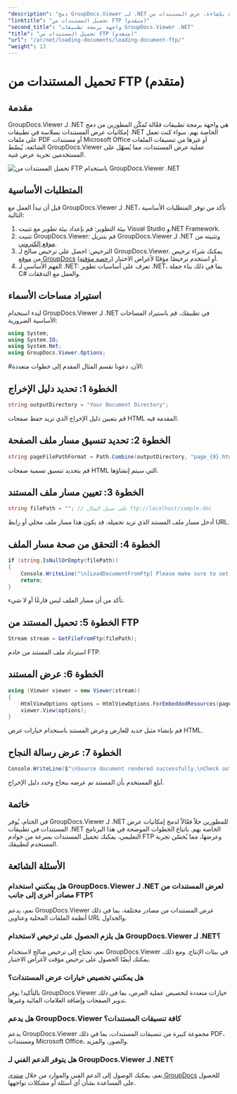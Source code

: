 ```yaml
---
"description": "دمج GroupDocs.Viewer لـ .NET بسلاسة في تطبيقاتك لعرض مستنداتك بكفاءة. عرض المستندات من FTP بسهولة."
"linktitle": "تحميل المستندات من FTP (متقدم)"
"second_title": "واجهة برمجة تطبيقات GroupDocs.Viewer .NET"
"title": "تحميل المستندات من FTP (متقدم)"
"url": "/ar/net/loading-documents/loading-document-ftp/"
"weight": 13
---
```


# تحميل المستندات من FTP (متقدم)

## مقدمة
GroupDocs.Viewer لـ .NET هي واجهة برمجة تطبيقات فعّالة تُمكّن المطورين من دمج إمكانيات عرض المستندات بسلاسة في تطبيقات .NET الخاصة بهم. سواء كنت تعمل على ملفات PDF أو مستندات Microsoft Office أو غيرها من تنسيقات الملفات الشائعة، يُبسّط GroupDocs.Viewer عملية عرض المستندات، مما يُسهّل على المستخدمين تجربة عرض غنية.

![تحميل المستندات من FTP باستخدام GroupDocs.Viewer .NET](/viewer/loading-documents/load-documents-from-ftp.png)

## المتطلبات الأساسية
قبل أن تبدأ العمل مع GroupDocs.Viewer لـ .NET، تأكد من توفر المتطلبات الأساسية التالية:
1. بيئة التطوير: قم بإعداد بيئة تطوير مع تثبيت Visual Studio و.NET Framework.
2. تثبيت GroupDocs.Viewer: قم بتنزيل GroupDocs.Viewer لـ .NET وتثبيته من [موقع إلكتروني](https://releases.groupdocs.com/viewer/net/).
3. الترخيص: احصل على ترخيص صالح لـ GroupDocs.Viewer. يمكنك شراء ترخيص من [موقع GroupDocs](https://purchase.groupdocs.com/buy) أو استخدم ترخيصًا مؤقتًا لأغراض الاختبار ([رخصة مؤقتة](https://purchase.groupdocs.com/temporary-license/)).
4. الفهم الأساسي لـ .NET: تعرف على أساسيات تطوير .NET، بما في ذلك بناء جملة C# والعمل مع التدفقات.

## استيراد مساحات الأسماء
لبدء استخدام GroupDocs.Viewer لـ .NET في تطبيقك، قم باستيراد المساحات الأساسية الضرورية:
```csharp
using System;
using System.IO;
using System.Net;
using GroupDocs.Viewer.Options;
```
#الآن، دعونا نقسم المثال المقدم إلى خطوات متعددة:
## الخطوة 1: تحديد دليل الإخراج
```csharp
string outputDirectory = "Your Document Directory";
```
قم بتعيين دليل الإخراج الذي تريد حفظ صفحات HTML المقدمة فيه.
## الخطوة 2: تحديد تنسيق مسار ملف الصفحة
```csharp
string pageFilePathFormat = Path.Combine(outputDirectory, "page_{0}.html");
```
قم بتحديد تنسيق تسمية صفحات HTML التي سيتم إنشاؤها.
## الخطوة 3: تعيين مسار ملف المستند
```csharp
string filePath = ""; // على سبيل المثال ftp://localhost/sample.doc
```
أدخل مسار ملف المستند الذي تريد تحميله. قد يكون هذا مسار ملف محلي أو رابط URL.
## الخطوة 4: التحقق من صحة مسار الملف
```csharp
if (string.IsNullOrEmpty(filePath))
{
    Console.WriteLine("\n[LoadDocumentFromFtp] Please make sure to set a proper path to the file.");
    return;
}
```
تأكد من أن مسار الملف ليس فارغًا أو لا شيء.
## الخطوة 5: تحميل المستند من FTP
```csharp
Stream stream = GetFileFromFtp(filePath);
```
استرداد ملف المستند من خادم FTP.
## الخطوة 6: عرض المستند
```csharp
using (Viewer viewer = new Viewer(stream))
{
    HtmlViewOptions options = HtmlViewOptions.ForEmbeddedResources(pageFilePathFormat);
    viewer.View(options);
}
```
قم بإنشاء مثيل جديد للعارض وعرض المستند باستخدام خيارات عرض HTML.
## الخطوة 7: عرض رسالة النجاح
```csharp
Console.WriteLine($"\nSource document rendered successfully.\nCheck output in {outputDirectory}.");
```
أبلغ المستخدم بأن المستند تم عرضه بنجاح وحدد دليل الإخراج.

## خاتمة
في الختام، يُوفر GroupDocs.Viewer لـ .NET للمطورين حلاً فعّالاً لدمج إمكانيات عرض المستندات في تطبيقات .NET الخاصة بهم. باتباع الخطوات الموضحة في هذا البرنامج التعليمي، يمكنك تحميل المستندات بسرعة من خوادم FTP وعرضها، مما يُحسّن تجربة المستخدم لتطبيقك.
## الأسئلة الشائعة
### هل يمكنني استخدام GroupDocs.Viewer لـ .NET لعرض المستندات من مصادر أخرى إلى جانب FTP؟
نعم، يدعم GroupDocs.Viewer عرض المستندات من مصادر مختلفة، بما في ذلك أنظمة الملفات المحلية وعناوين URL والجداول.
### هل يلزم الحصول على ترخيص لاستخدام GroupDocs.Viewer لـ .NET؟
نعم، تحتاج إلى ترخيص صالح لاستخدام GroupDocs.Viewer في بيئات الإنتاج. ومع ذلك، يمكنك أيضًا الحصول على ترخيص مؤقت لأغراض الاختبار.
### هل يمكنني تخصيص خيارات عرض المستندات؟
بالتأكيد! يوفر GroupDocs.Viewer خيارات متعددة لتخصيص عملية العرض، بما في ذلك تدوير الصفحات وإضافة العلامات المائية وغيرها.
### هل يدعم GroupDocs.Viewer كافة تنسيقات المستندات؟
يدعم GroupDocs.Viewer مجموعة كبيرة من تنسيقات المستندات، بما في ذلك PDF، ومستندات Microsoft Office، والصور، والمزيد.
### هل يتوفر الدعم الفني لـ GroupDocs.Viewer لـ .NET؟
نعم، يمكنك الوصول إلى الدعم الفني والموارد من خلال [منتدى GroupDocs](https://forum.groupdocs.com/c/viewer/9) للحصول على المساعدة بشأن أي أسئلة أو مشكلات تواجهها.